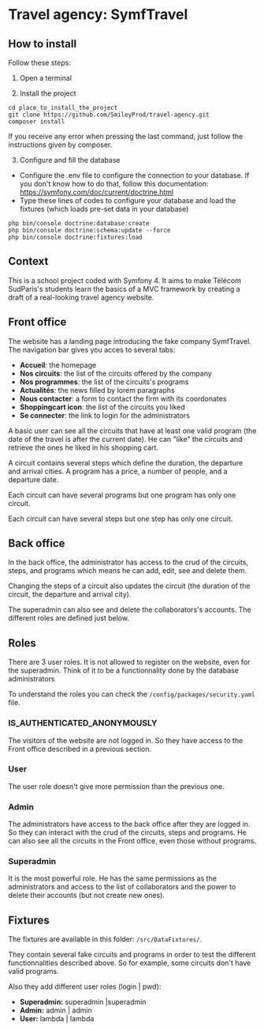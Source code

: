 # Travel agency: SymfTravel

## How to install

Follow these steps:

1. Open a terminal

2. Install the project
~~~
cd place_to_install_the_project
git clone https://github.com/SmileyProd/travel-agency.git
composer install
~~~
If you receive any error when pressing the last command, just follow the instructions given by composer.

3. Configure and fill the database

* Configure the .env file to configure the connection to your database. If you don't know how to do that, follow this documentation:
https://symfony.com/doc/current/doctrine.html
* Type these lines of codes to configure your database and load the fixtures (which loads pre-set data in your database)
~~~
php bin/console doctrine:database:create
php bin/console doctrine:schema:update --force
php bin/console doctrine:fixtures:load
~~~

## Context

This is a school project coded with Symfony 4. It aims to make Télécom SudParis's students learn the basics of a MVC framework by creating a draft of a real-looking travel agency website.

## Front office

The website has a landing page introducing the fake company SymfTravel. The navigation bar gives you acces to several tabs:
* **Accueil**: the homepage
* **Nos circuits**: the list of the circuits offered by the company
* **Nos programmes**: the list of the circuits's programs
* **Actualités**: the news filled by lorem paragraphs
* **Nous contacter**: a form to contact the firm with its coordonates
* **Shoppingcart icon**: the list of the circuits you liked
* **Se connecter**: the link to login for the administrators

A basic user can see all the circuits that have at least one valid program (the date of the travel is after the current date). He can "like" the circuits and retrieve the ones he liked in his shopping cart.

A circuit contains several steps which define the duration, the departure and arrival cities. A program has a price, a number of people, and a departure date.

Each circuit can have several programs but one program has only one circuit.

Each circuit can have several steps but one step has only one circuit.

## Back office

In the back office, the administrator has access to the crud of the circuits, steps, and programs which means he can add, edit, see and delete them.

Changing the steps of a circuit also updates the circuit (the duration of the circuit, the departure and arrival city).

The superadmin can also see and delete the collaborators's accounts. The different roles are defined just below.

## Roles
There are 3 user roles. It is not allowed to register on the website, even for the superadmin. Think of it to be a functionnality done by the database administrators

To understand the roles you can check the `/config/packages/security.yaml` file.

### IS_AUTHENTICATED_ANONYMOUSLY
The visitors of the website are not logged in. So they have access to the Front office described in a previous section.

### User
The user role doesn't give more permission than the previous one. 

### Admin
The administrators have access to the back office after they are logged in. So they can interact with the crud of the circuits, steps and programs.
He can also see all the circuits in the Front office, even those without programs.

### Superadmin
It is the most powerful role.
He has the same permissions as the administrators and access to the list of collaborators and the power to delete their accounts (but not create new ones).

## Fixtures
The fixtures are available in this folder: `/src/DataFixtures/`.

They contain several fake circuits and programs in order to test the different functionnalities described above. So for example, some circuits don't have valid programs.

Also they add different user roles (login | pwd):
* **Superadmin:** superadmin |superadmin
* **Admin:** admin | admin
* **User:** lambda | lambda 
